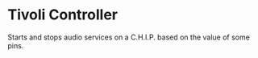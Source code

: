 # Tivoli Controller

Starts and stops audio services on a C.H.I.P. based on the value of some pins.

